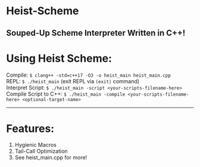 # Heist-Scheme
Souped-Up Scheme Interpreter Written in C++!
---------------------
# Using Heist Scheme:
Compile: `$ clang++ -std=c++17 -O3 -o heist_main heist_main.cpp`</br>
REPL: `$ ./heist_main` (exit REPL via `(exit)` command)</br>
Interpret Script: `$ ./heist_main -script <your-scripts-filename-here>`</br>
Compile Script to C++: `$ ./heist_main -compile <your-scripts-filename-here> <optional-target-name>`</br>

----------
# Features:
1) Hygienic Macros
2) Tail-Call Optimization
3) See heist_main.cpp for more!
